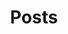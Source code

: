 ---
layout: archive
title: Posts
# articles:
 # data_source: site.posts
 # show_excerpt: true
 # show_readmore: true
 # show_info: true
permalink: /posts
---
